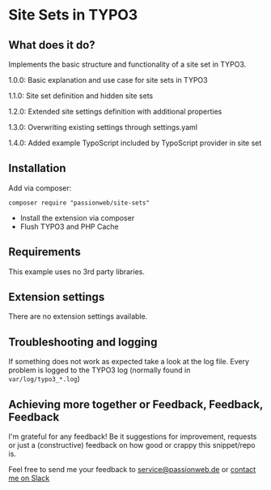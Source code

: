 # Site Sets in TYPO3

## What does it do?

Implements the basic structure and functionality of a site set in TYPO3.

1.0.0: Basic explanation and use case for site sets in TYPO3

1.1.0: Site set definition and hidden site sets

1.2.0: Extended site settings definition with additional properties

1.3.0: Overwriting existing settings through settings.yaml

1.4.0: Added example TypoScript included by TypoScript provider in site set

## Installation

Add via composer:

    composer require "passionweb/site-sets"

* Install the extension via composer
* Flush TYPO3 and PHP Cache

## Requirements

This example uses no 3rd party libraries.

## Extension settings

There are no extension settings available.

## Troubleshooting and logging

If something does not work as expected take a look at the log file.
Every problem is logged to the TYPO3 log (normally found in `var/log/typo3_*.log`)

## Achieving more together or Feedback, Feedback, Feedback

I'm grateful for any feedback! Be it suggestions for improvement, requests or just a (constructive) feedback on how good or crappy this snippet/repo is.

Feel free to send me your feedback to [service@passionweb.de](mailto:service@passionweb.de "Send Feedback") or [contact me on Slack](https://typo3.slack.com/team/U02FG49J4TG "Contact me on Slack")